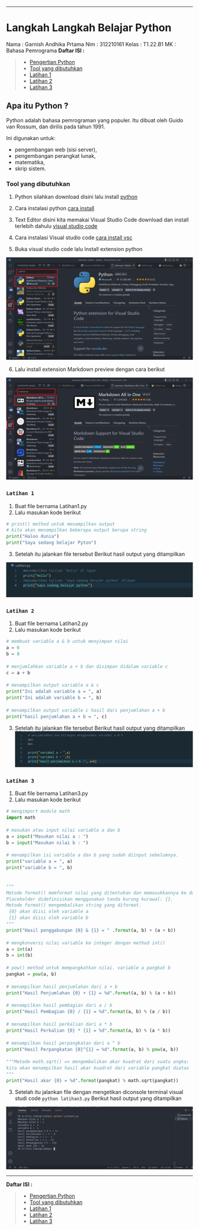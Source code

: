 ___
# Langkah Langkah Belajar Python

Nama    :   Garnish Andhika Prtama
Nim     :   312210161
Kelas   :   T1.22.B1
MK      :   Bahasa Pemrograma
**Daftar ISI :**
 > - [Pengertian Python](#apa-itu-python)
 > - [Tool yang dibutuhkan](#tool-yang-dibutuhkan)
 > - [Latihan 1](#latihan-1)
 > - [Latihan 2](#latihan-2)
 > - [Latihan 3](#latihan-3)
## Apa itu Python ?
Python adalah bahasa pemrograman yang populer. Itu dibuat oleh Guido van Rossum, dan dirilis pada tahun 1991.

Ini digunakan untuk:

- pengembangan web (sisi server),
- pengembangan perangkat lunak,
- matematika,
- skrip sistem.

### Tool yang dibutuhkan
1. Python silahkan download disini lalu install [python](https://www.python.org/downloads/)
2. Cara instalasi python [cara install](https://www.petanikode.com/python-windows/)

3. Text Editor disini kita memakai Visual Studio Code download dan install terlebih dahulu [visual studio code](https://code.visualstudio.com/download/)

4. Cara instalasi Visual studio code [cara install vsc](https://www.rsetiawan.com/2022/08/cara-install-visual-studio-code.html/)

5. Buka visual studio code lalu Install extension python

![py](img/py.png)

6. Lalu install extension Markdown preview dengan cara berikut

![md](img/md.png)


### `Latihan 1`
1. Buat file bernama Latihan1.py
2. Lalu masukan kode berikut

```python
# print() method untuk menampilkan output
# kita akan menampilkan beberapa output berupa string
print("Haloo dunia")
print("Saya sedang belajar Pyton")
```
3. Setelah itu jalankan file tersebut
Berikut hasil output yang ditampilkan

![hasil 1](img/hello.png)

### `Latihan 2`
1. Buat file bernama Latihan2.py
2. Lalu masukan kode berikut

```python
# membuat variable a & b untuk menyimpan nilai
a = 6
b = 8

# menjumlahkan variable a + b dan disimpan didalam variable c
c = a + b

# menampilkan output variable a & c
print("Ini adalah variable a = ", a)
print("Ini adalah variable b = ", b)

# menampilkan output variable c hasil dari penjumlahan a + b
print("hasil penjumlahan a + b = ", c)

```
3. Setelah itu jalankan file tersebut
Berikut hasil output yang ditampilkan
![hasil 2](img/Membuat%20Variabel%20a%26b.png)

### `Latihan 3`
1. Buat file bernama Latihan3.py
2. Lalu masukan kode berikut

```python
# mengimport module math
import math

# masukan atau input nilai variable a dan b
a = input("Masukan nilai a : ")
b = input("Masukan nilai b : ")

# menampilkan isi variable a dan b yang sudah diinput sebelumnya.
print("variable a = ", a)
print("variable b = ", b)


"""
Metode format() memformat nilai yang ditentukan dan memasukkannya ke dalam placeholder string.
Placeholder didefinisikan menggunakan tanda kurung kurawal: {}.
Metode format() mengembalikan string yang diformat.
 {0} akan diisi oleh variable a
 {1} akan diisi oleh variable b
"""
print("Hasil penggabungan {0} & {1} = " .format(a, b) + (a + b))

# mengkonversi nilai variable ke integer dengan method int()
a = int(a)
b = int(b)

# pow() method untuk mempangkatkan nilai. variable a pangkat b
pangkat = pow(a, b)

# menampilkan hasil penjumlahan dari a + b
print("Hasil Penjumlahan {0} + {1} = %d".format(a, b) % (a + b))

# menampilkan hasil pembagian dari a / b
print("Hasil Pembagian {0} / {1} = %d".format(a, b) % (a / b))

# menampilkan hasil perkalian dari a * b
print("Hasil Perkalian {0} * {1} = %d".format(a, b) % (a * b))

# menampilkan hasil perpangkatan dari a ^ b
print("Hasil Perpangkatan {0}^{1} = %d".format(a, b) % pow(a, b))

"""Metode math.sqrt() => mengembalikan akar kuadrat dari suatu angka:
kita akan menampilkan hasil akar kuadrat dari variable pangkat diatas
"""
print("Hasil akar {0} = %d".format(pangkat) % math.sqrt(pangkat))


```
3. Setelah itu jalankan file dengan mengetikan diconsole terminal visual studi code  `python latihan3.py`
Berikut hasil output yang ditampilkan

![hasil 3](img/hasil3.png)

____
**Daftar ISI :**
 > - [Pengertian Python](#apa-itu-python)
 > - [Tool yang dibutuhkan](#tool-yang-dibutuhkan)
 > - [Latihan 1](#latihan-1)
 > - [Latihan 2](#latihan-2)
 > - [Latihan 3](#latihan-3)